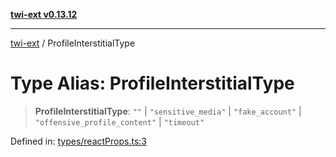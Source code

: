 [**twi-ext v0.13.12**](../README.md)

***

[twi-ext](../README.md) / ProfileInterstitialType

# Type Alias: ProfileInterstitialType

> **ProfileInterstitialType**: `""` \| `"sensitive_media"` \| `"fake_account"` \| `"offensive_profile_content"` \| `"timeout"`

Defined in: [types/reactProps.ts:3](https://github.com/Robot-Inventor/twi-ext/blob/8b545e372d37d3bd8a9a60b4daddf6602af884b4/src/types/reactProps.ts#L3)
